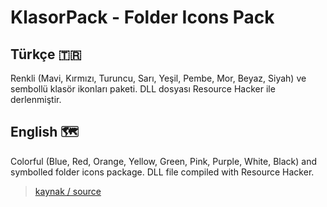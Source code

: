 # KlasorPack - Folder Icons Pack

## Türkçe 🇹🇷
Renkli (Mavi, Kırmızı, Turuncu, Sarı, Yeşil, Pembe, Mor, Beyaz, Siyah) ve sembollü klasör ikonları paketi.
DLL dosyası Resource Hacker ile derlenmiştir.

## English 🗺️
Colorful (Blue, Red, Orange, Yellow, Green, Pink, Purple, White, Black) and symbolled folder icons package. DLL file compiled with Resource Hacker.

> [kaynak / source](https://www.deviantart.com/sapphirebluedesigns/art/FREE-Windows-11-MAC-Blue-Folder-Icon-Pack-965296066)

